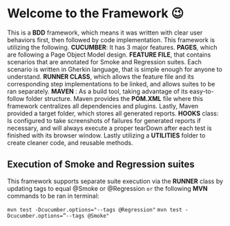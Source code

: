 # Welcome to the Framework 😉

This is a **BDD** framework, which means it was written with clear user behaviors first, then followed by code implementation. This framework is utilizing the following. **CUCUMBER**: It has 3 major features. **PAGES**, which are following a Page Object Model design. **FEATURE FILE**, that contains scenarios that are annotated for Smoke and Regression suites. Each scenario is written in Gherkin language, that is simple enough for anyone to understand.  **RUNNER CLASS**, which allows the feature file and its corresponding step implementations to be linked, and allows suites to be ran separately. **MAVEN** : As a build tool, taking advantage of its easy-to-follow folder structure. Maven provides the **POM.XML** file where this framework centralizes all dependencies and plugins. Lastly, Maven provided a target folder, which stores all generated reports. **HOOKS** class: Is configured to take screenshots of failures for generated reports if necessary, and will always execute a proper tearDown after each test is finished with its browser window.
Lastly utilizing a **UTILITIES** folder to create cleaner code, and reusable methods.

## Execution of Smoke and Regression suites
This framework supports separate suite execution via the **RUNNER** class by updating tags to equal @Smoke or @Regression `or` the following **MVN** commands to be ran in terminal:

`mvn test -Dcucumber.options="--tags @Regression"`
`mvn test -Dcucumber.options=”--tags @Smoke"`
